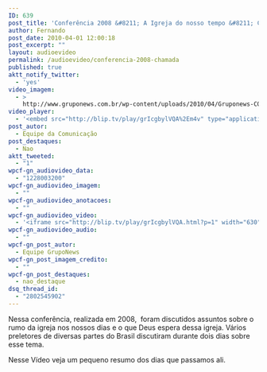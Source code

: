 ```yaml
---
ID: 639
post_title: 'Conferência 2008 &#8211; A Igreja do nosso tempo &#8211; Chamada'
author: Fernando
post_date: 2010-04-01 12:00:18
post_excerpt: ""
layout: audioevideo
permalink: /audioevideo/conferencia-2008-chamada
published: true
aktt_notify_twitter:
  - 'yes'
video_imagem:
  - >
    http://www.gruponews.com.br/wp-content/uploads/2010/04/Gruponews-CONF2008Chamada682-434.jpg
video_player:
  - '<embed src="http://blip.tv/play/grIcgbylVQA%2Em4v" type="application/x-shockwave-flash" width="630" height="384" allowscriptaccess="always" allowfullscreen="true"></embed>'
post_autor:
  - Equipe da Comunicação
post_destaques:
  - Nao
aktt_tweeted:
  - "1"
wpcf-gn_audiovideo_data:
  - "1228003200"
wpcf-gn_audiovideo_imagem:
  - ""
wpcf-gn_audiovideo_anotacoes:
  - ""
wpcf-gn_audiovideo_video:
  - '<iframe src="http://blip.tv/play/grIcgbylVQA.html?p=1" width="630" height="384" frameborder="0" allowfullscreen></iframe><embed type="application/x-shockwave-flash" src="http://a.blip.tv/api.swf#grIcgbylVQA" style="display:none"></embed>'
wpcf-gn_audiovideo_audio:
  - ""
wpcf-gn_post_autor:
  - Equipe GrupoNews
wpcf-gn_post_imagem_credito:
  - ""
wpcf-gn_post_destaques:
  - nao_destaque
dsq_thread_id:
  - "2802545902"
---
```

Nessa conferência, realizada em 2008,  foram discutidos assuntos sobre o rumo da igreja nos nossos dias e o que Deus espera dessa igreja. Vários preletores de diversas partes do Brasil discutiram durante dois dias sobre esse tema.

Nesse Vídeo veja um pequeno resumo dos dias que passamos ali.
